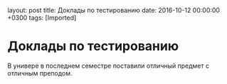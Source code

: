 layout: post
title: Доклады по тестированию
date: 2016-10-12 00:00:00 +0300
tags: [Imported]
# Доклады по тестированию 

В универе в последнем семестре поставили отличный предмет с отличным преподом.